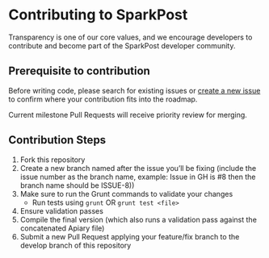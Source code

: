 # Contributing to SparkPost

Transparency is one of our core values, and we encourage developers to contribute and become part of the SparkPost developer community.

## Prerequisite to contribution

Before writing code, please search for existing issues or [create a new issue](docs/ADDING_ISSUES.markdown) to confirm where your contribution fits into the roadmap.

Current milestone Pull Requests will receive priority review for merging.

## Contribution Steps
1. Fork this repository
2. Create a new branch named after the issue you’ll be fixing (include the issue number as the branch name, example: Issue in GH is #8 then the branch name should be ISSUE-8)) 
3. Make sure to run the Grunt commands to validate your changes
    * Run tests using ```grunt``` OR ```grunt test <file>```
5. Ensure validation passes
6. Compile the final version (which also runs a validation pass against the concatenated Apiary file)
6. Submit a new Pull Request applying your feature/fix branch to the develop branch of this repository
